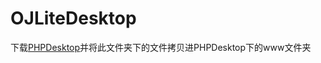 # OJLiteDesktop
下载[PHPDesktop](https://github.com/cztomczak/phpdesktop)并将此文件夹下的文件拷贝进PHPDesktop下的www文件夹
